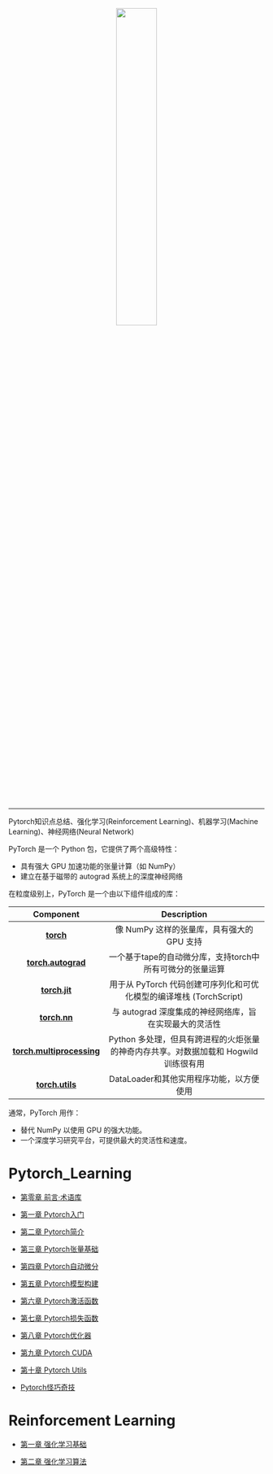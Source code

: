 <p align="center"><img width="40%" src="https://github.com/Walhalla-Summary/Pytorch_Learning/blob/master/logo/pytorch_logo.png" /></p>

--------------------------------------------------------------------------------

Pytorch知识点总结、强化学习(Reinforcement Learning)、机器学习(Machine Learning)、神经网络(Neural Network)


PyTorch 是一个 Python 包，它提供了两个高级特性：

-   具有强大 GPU 加速功能的张量计算（如 NumPy）
-   建立在基于磁带的 autograd 系统上的深度神经网络


在粒度级别上，PyTorch 是一个由以下组件组成的库： 

|                          Component                           |                         Description                          |
| :----------------------------------------------------------: | :----------------------------------------------------------: |
|   [**torch**](https://pytorch.org/docs/stable/torch.html)    |          像 NumPy 这样的张量库，具有强大的 GPU 支持          |
| [**torch.autograd**](https://pytorch.org/docs/stable/autograd.html) |  一个基于tape的自动微分库，支持torch中所有可微分的张量运算   |
|  [**torch.jit**](https://pytorch.org/docs/stable/jit.html)   | 用于从 PyTorch 代码创建可序列化和可优化模型的编译堆栈 (TorchScript) |
|   [**torch.nn**](https://pytorch.org/docs/stable/nn.html)    |    与 autograd 深度集成的神经网络库，旨在实现最大的灵活性    |
| [**torch.multiprocessing**](https://pytorch.org/docs/stable/multiprocessing.html) | Python 多处理，但具有跨进程的火炬张量的神奇内存共享。对数据加载和 Hogwild 训练很有用 |
| [**torch.utils**](https://pytorch.org/docs/stable/data.html) |           DataLoader和其他实用程序功能，以方便使用           |

通常，PyTorch 用作：

-   替代 NumPy 以使用 GPU 的强大功能。
-   一个深度学习研究平台，可提供最大的灵活性和速度。


# Pytorch_Learning

- [第零章 前言·术语库](https://github.com/Walhalla-Summary/Pytorch_Learning/blob/master/pytorch/%E7%AC%AC%E9%9B%B6%E7%AB%A0%20%E5%89%8D%E8%A8%80%E6%9C%AF%E8%AF%AD%E5%BA%93.md)

- [第一章 Pytorch入门](https://github.com/Walhalla-Summary/Pytorch_Learning/blob/master/pytorch/%E7%AC%AC%E4%B8%80%E7%AB%A0%20Pytorch%E5%BF%AB%E9%80%9F%E5%85%A5%E9%97%A8.md)

- [第二章 Pytorch简介](https://github.com/Walhalla-Summary/Pytorch_Learning/blob/master/pytorch/%E7%AC%AC%E4%BA%8C%E7%AB%A0%20Pytorch%E7%AE%80%E4%BB%8B.md)

- [第三章 Pytorch张量基础](https://github.com/Walhalla-Summary/Pytorch_Learning/blob/master/pytorch/%E7%AC%AC%E4%B8%89%E7%AB%A0%20Pytorch%E5%BC%A0%E9%87%8F%E5%9F%BA%E7%A1%80.md)

- [第四章 Pytorch自动微分](https://github.com/Walhalla-Summary/Pytorch_Learning/blob/master/pytorch/%E7%AC%AC%E5%9B%9B%E7%AB%A0%20Pytorch%E8%87%AA%E5%8A%A8%E5%BE%AE%E5%88%86.md)


- [第五章 Pytorch模型构建](https://github.com/Walhalla-Summary/Pytorch_Learning/blob/master/pytorch/%E7%AC%AC%E4%BA%94%E7%AB%A0%20Pytorch%E6%A8%A1%E5%9E%8B%E6%9E%84%E5%BB%BA.md)

- [第六章 Pytorch激活函数](https://github.com/Walhalla-Summary/Pytorch_Learning/blob/master/pytorch/%E7%AC%AC%E5%85%AD%E7%AB%A0%20Pytorch%E6%BF%80%E6%B4%BB%E5%87%BD%E6%95%B0.md)

- [第七章 Pytorch损失函数](https://github.com/Walhalla-Summary/Pytorch_Learning/blob/master/pytorch/%E7%AC%AC%E4%B8%83%E7%AB%A0%20Pytorch%E6%8D%9F%E5%A4%B1%E5%87%BD%E6%95%B0.md)

- [第八章 Pytorch优化器](https://github.com/Walhalla-Summary/Pytorch_Learning/blob/master/pytorch/%E7%AC%AC%E5%85%AB%E7%AB%A0%20Pytorch%E4%BC%98%E5%8C%96%E5%99%A8.md)

- [第九章 Pytorch CUDA](https://github.com/Walhalla-Summary/Pytorch_Learning/blob/master/pytorch/%E7%AC%AC%E4%B9%9D%E7%AB%A0%20Pytorch%20CUDA.md)

- [第十章 Pytorch Utils](https://github.com/Walhalla-Summary/Pytorch_Learning/blob/master/pytorch/%E7%AC%AC%E5%8D%81%E7%AB%A0%20Pytorch%20utils.md)


- [Pytorch怪巧奇技](https://github.com/Walhalla-Summary/Pytorch_Learning/blob/master/pytorch/Pytorch%E6%8A%80%E5%B7%A7.md)


# Reinforcement Learning

- [第一章 强化学习基础](https://github.com/Walhalla-Summary/Pytorch_Learning/blob/master/RL/%E7%AC%AC%E4%B8%80%E7%AB%A0%20%E5%BC%BA%E5%8C%96%E5%AD%A6%E4%B9%A0%E5%9F%BA%E7%A1%80.md)

- [第二章 强化学习算法](https://github.com/Walhalla-Summary/Pytorch_Learning/blob/master/RL/%E7%AC%AC%E4%BA%8C%E7%AB%A0%20%E5%BC%BA%E5%8C%96%E5%AD%A6%E4%B9%A0%E7%AE%97%E6%B3%95.md)
